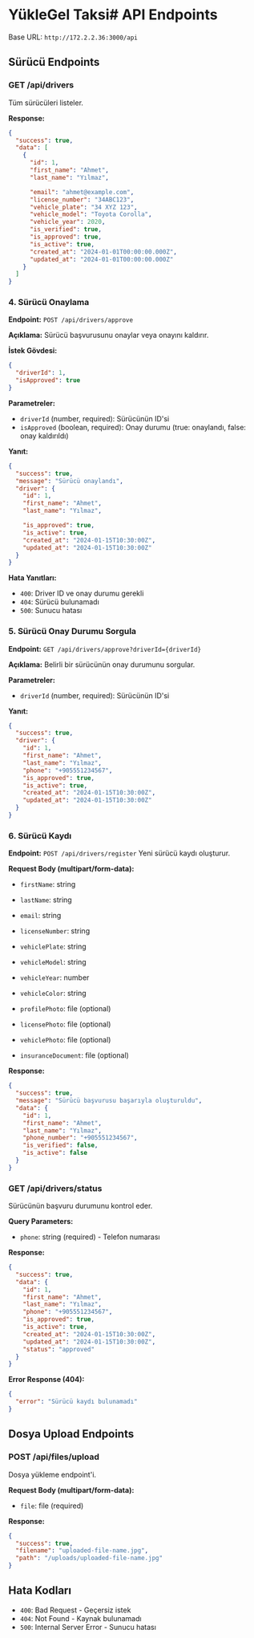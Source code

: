 # YükleGel Taksi# API Endpoints

Base URL: `http://172.2.2.36:3000/api`

## Sürücü Endpoints

### GET /api/drivers
Tüm sürücüleri listeler.

**Response:**
```json
{
  "success": true,
  "data": [
    {
      "id": 1,
      "first_name": "Ahmet",
      "last_name": "Yılmaz",

      "email": "ahmet@example.com",
      "license_number": "34ABC123",
      "vehicle_plate": "34 XYZ 123",
      "vehicle_model": "Toyota Corolla",
      "vehicle_year": 2020,
      "is_verified": true,
      "is_approved": true,
      "is_active": true,
      "created_at": "2024-01-01T00:00:00.000Z",
      "updated_at": "2024-01-01T00:00:00.000Z"
    }
  ]
}
```

### 4. Sürücü Onaylama
**Endpoint:** `POST /api/drivers/approve`

**Açıklama:** Sürücü başvurusunu onaylar veya onayını kaldırır.

**İstek Gövdesi:**
```json
{
  "driverId": 1,
  "isApproved": true
}
```

**Parametreler:**
- `driverId` (number, required): Sürücünün ID'si
- `isApproved` (boolean, required): Onay durumu (true: onaylandı, false: onay kaldırıldı)

**Yanıt:**
```json
{
  "success": true,
  "message": "Sürücü onaylandı",
  "driver": {
    "id": 1,
    "first_name": "Ahmet",
    "last_name": "Yılmaz",

    "is_approved": true,
    "is_active": true,
    "created_at": "2024-01-15T10:30:00Z",
    "updated_at": "2024-01-15T10:30:00Z"
  }
}
```

**Hata Yanıtları:**
- `400`: Driver ID ve onay durumu gerekli
- `404`: Sürücü bulunamadı
- `500`: Sunucu hatası

### 5. Sürücü Onay Durumu Sorgula
**Endpoint:** `GET /api/drivers/approve?driverId={driverId}`

**Açıklama:** Belirli bir sürücünün onay durumunu sorgular.

**Parametreler:**
- `driverId` (number, required): Sürücünün ID'si

**Yanıt:**
```json
{
  "success": true,
  "driver": {
    "id": 1,
    "first_name": "Ahmet",
    "last_name": "Yılmaz",
    "phone": "+905551234567",
    "is_approved": true,
    "is_active": true,
    "created_at": "2024-01-15T10:30:00Z",
    "updated_at": "2024-01-15T10:30:00Z"
  }
}
```

### 6. Sürücü Kaydı
**Endpoint:** `POST /api/drivers/register`
Yeni sürücü kaydı oluşturur.

**Request Body (multipart/form-data):**
- `firstName`: string
- `lastName`: string

- `email`: string
- `licenseNumber`: string
- `vehiclePlate`: string
- `vehicleModel`: string
- `vehicleYear`: number
- `vehicleColor`: string
- `profilePhoto`: file (optional)
- `licensePhoto`: file (optional)
- `vehiclePhoto`: file (optional)
- `insuranceDocument`: file (optional)

**Response:**
```json
{
  "success": true,
  "message": "Sürücü başvurusu başarıyla oluşturuldu",
  "data": {
    "id": 1,
    "first_name": "Ahmet",
    "last_name": "Yılmaz",
    "phone_number": "+905551234567",
    "is_verified": false,
    "is_active": false
  }
}
```

### GET /api/drivers/status
Sürücünün başvuru durumunu kontrol eder.

**Query Parameters:**
- `phone`: string (required) - Telefon numarası

**Response:**
```json
{
  "success": true,
  "data": {
    "id": 1,
    "first_name": "Ahmet",
    "last_name": "Yılmaz",
    "phone": "+905551234567",
    "is_approved": true,
    "is_active": true,
    "created_at": "2024-01-15T10:30:00Z",
    "updated_at": "2024-01-15T10:30:00Z",
    "status": "approved"
  }
}
```

**Error Response (404):**
```json
{
  "error": "Sürücü kaydı bulunamadı"
}
```

## Dosya Upload Endpoints

### POST /api/files/upload
Dosya yükleme endpoint'i.

**Request Body (multipart/form-data):**
- `file`: file (required)

**Response:**
```json
{
  "success": true,
  "filename": "uploaded-file-name.jpg",
  "path": "/uploads/uploaded-file-name.jpg"
}
```

## Hata Kodları

- `400`: Bad Request - Geçersiz istek
- `404`: Not Found - Kaynak bulunamadı
- `500`: Internal Server Error - Sunucu hatası